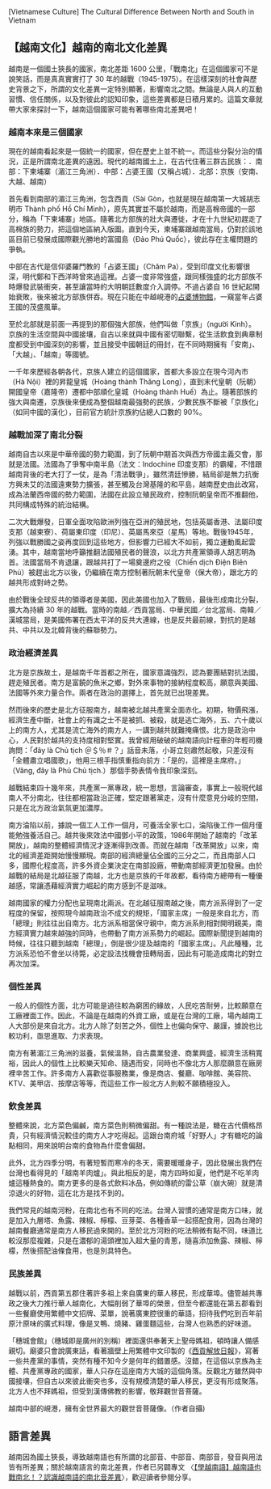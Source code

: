[Vietnamese Culture] The Cultural Difference Between North and South in Vietnam

## 【越南文化】越南的南北文化差異

越南是一個國土狹長的國家，南北差距 1600 公里，「戰南北」在這個國家可不是說笑話，而是真真實實打了 30 年的越戰（1945-1975）。在這樣深刻的社會與歷史背景之下，所謂的文化差異一定特別顯著，影響南北之間。無論是人與人的互動習慣、信任關係，以及對彼此的認知印象，這些差異都是日積月累的。這篇文章就帶大家來探討一下，越南這個國家可能有著哪些南北差異吧！

### 越南本來是三個國家

現在的越南看起來是一個統一的國家，但在歷史上並不統一。而這些分裂分治的情況，正是所謂南北差異的遠因。現代的越南國土上，在古代住著三群古民族：．南部：下柬埔寨（湄江三角洲）．中部：占婆王國（又稱占城）．北部：京族（安南、大越、越南）

首先看到南部的湄江三角洲，包含西貢（Sài Gòn，也就是現在越南第一大城胡志明市 Thành phố Hồ Chí Minh），原先其實並不屬於越南，而是高棉帝國的一部分，稱為「下柬埔寨」地區。隨著北方部族的壯大與遷徙，才在十九世紀初趕走了高棉族的勢力，把這個地區納入版圖。直到今天，柬埔寨跟越南當局，仍對於該地區目前已發展成國際觀光勝地的富國島（Đảo Phú Quốc），彼此存在主權問題的爭執。

中部在古代是信仰婆羅門教的「占婆王國」（Chăm Pa），受到印度文化影響很深，明代鄭和下西洋時曾來過這裡。占婆一度非常強盛，跟同樣強盛的北方部族不時爆發武裝衝突，甚至讓當時的大明朝廷數度介入調停。不過占婆自 16 世紀起開始衰敗，後來被北方部族併吞。現在只能在中越峴港的[占婆博物館](http://chammuseum.vn/)，一窺當年占婆王國的茂盛風華。

至於北部就是前面一再提到的那個強大部族，他們叫做「京族」（người Kinh）。京族的生活空間與中國接壤，自古以來就與中國有密切聯繫，從生活飲食到典章制度都受到中國深刻的影響，並且接受中國朝廷的冊封，在不同時期擁有「安南」、「大越」、「越南」等國號。

一千年來歷經各朝各代，京族人建立的這個國家，首都大多設立在現今河內市（Hà Nội）裡的昇龍皇城（Hoàng thành Thăng Long），直到末代皇朝（阮朝）開國皇帝（嘉隆帝）遷都中部順化皇城（Hoàng thành Huế）為止。隨著部族的強大與南遷，京族後來便成為整個越南最強勢的民族，少數民族不斷被「京族化」（如同中國的漢化），目前官方統計京族約佔總人口數的 90%。

### 越戰加深了南北分裂

越南自古以來是中華帝國的勢力範圍，到了阮朝中期首次與西方帝國主義交會，那就是法國。法國為了爭奪中南半島（法文：Indochine 印度支那）的霸權，不惜跟越南背後的老大打了一仗，是為「清法戰爭」，雖然清廷慘勝，結局卻是無力抗衡方興未艾的法國遠東勢力擴張，甚至觸及台灣基隆的和平島，越南歷史由此改寫，成為法蘭西帝國的勢力範圍，法國在此設立殖民政府，控制阮朝皇帝而不推翻他，共同構成特殊的統治結構。

二次大戰爆發，日軍全面攻陷歐洲列強在亞洲的殖民地，包括英屬香港、法屬印度支那（越柬寮）、荷屬東印度（印尼）、英屬馬來亞（星馬）等地。戰後1945年，列強以戰勝國之姿再度回到這些地方，但影響力已經大不如前，獨立運動風起雲湧。其中，越南當地呼籲推翻法國殖民者的聲浪，以北方共產黨領導人胡志明為首。法國當局不肯退讓，跟越共打了一場奠邊府之役（Chiến dịch Điện Biên Phủ）被趕出北方以後，仍繼續在南方控制著阮朝末代皇帝（保大帝），跟北方的越共形成對峙之勢。

由於戰後全球反共的領導者是美國，因此美國也加入了戰局，最後形成南北分裂，擴大為持續 30 年的越戰。當時的南越／西貢當局、中華民國／台北當局、南韓／漢城當局，是美國佈署在西太平洋的反共大連線，也是反共最前線，對抗的是越共、中共以及北韓背後的蘇聯勢力。

### 政治經濟差異

北方是京族故土，是越南千年首都之所在，國家意識強烈，認為要團結對抗法國，趕走殖民者。南方是富饒的魚米之鄉，對外來事物的接納程度較高，願意與美國、法國等外來力量合作。兩者在政治的選擇上，首先就已出現差異。

然而後來的歷史是北方征服南方，越南被北越共產黨全面赤化。初期，物價飛漲，經濟生產中斷，社會上的有識之士不是被抓、被殺，就是逃亡海外，五、六十歲以上的南方人，尤其是流亡海外的南方人，一講到越共就難掩痛恨。北方是政治中心，人民對於越共的支持度相對堅實。我曾經用破破的越南語向計程車的年輕司機詢問：「đây là Chủ tịch ＠＄％＃？」話音未落，小哥立刻肅然起敬，只差沒有「全體肅立唱國歌」，他用三根手指慎重指向前方：「是的，這裡是主席府。」（Vâng, đây là Phủ Chủ tịch.）那個手勢表情令我印象深刻。

越戰結束四十幾年來，共產黨一黨專政，統一思想，言論審查，事實上一般現代越南人不分南北，往往都相當政治正確，堅定跟著黨走，沒有什麼意見分岐的空間，只是在北方政治氣氛更加濃厚。

南方淪陷以前，據說一個工人工作一個月，可養活全家七口，淪陷後工作一個月僅能勉強養活自己。越共後來效法中國鄧小平的政策，1986年開始了越南的「改革開放」，越南的整體經濟情況才逐漸得到改善。而就在越南「改革開放」以來，南北的經濟差距開始慢慢顯現。南部的經濟總量佔全國的三分之二，而且南部人口多，國際化程度高，許多外資企業決定在南部設廠，帶動南部經濟更加發展。由於越戰的結局是北越征服了南越，北方也是京族的千年故都，看待南方總帶有一種優越感，常讓憑藉經濟實力崛起的南方感到不是滋味。

越南國家的權力分配也呈現南北兩派。在北越征服南越之後，南方派系得到了一定程度的保留，按照現今越南政治不成文的規矩，「國家主席」一般是來自北方，而「總理」則往往出自南方。北方派系相當保守親中，南方派系則相對開明親美，南方經濟實力越來越強的同時，也帶動了南方派系勢力的崛起。國際新聞提到越南的時候，往往只聽到越南「總理」，倒是很少提及越南的「國家主席」。凡此種種，北方派系恐怕不會坐以待斃，必定設法找機會扭轉局面，因此有可能造成南北的對立再次加深。

### 個性差異

一般人的個性方面，北方可能是過往較為窮困的緣故，人民吃苦耐勞，比較願意在工廠裡面工作。因此，不論是在越南的外資工廠，或是在台灣的工廠，場內越南工人大部份是來自北方。北方人除了刻苦之外，個性上也偏向保守、嚴謹，據說也比較功利，亟思進取、力求表現。

南方有著湄江三角洲的滋養，氣候溫熱，自古農業發達、商業興盛，經濟生活稍寬裕，因此人的個性上比較樂天知命、隨遇而安，同時也不像北方人那麼願意在廠房裡辛苦工作。許多南方人喜歡從事服務業，像是商店、餐廳、咖啡館、美容院、KTV、美甲店、按摩店等等，而這些工作一般北方人則較不願積極投入。

### 飲食差異

整體來說，北方菜色偏鹹，南方菜色則稍微偏甜。有一種說法是，糖在古代價格昂貴，只有經濟情況較佳的南方人才吃得起。這跟台南府城「好野人」才有糖吃的論點相同，用來說明台南的食物為什麼會偏甜。

此外，北方四季分明，有著短暫而寒冷的冬天，需要暖暖身子，因此發展出我們在台灣也看得見的「越南羊肉爐」。與此相反的是，南方四時如夏，他們是不吃羊肉爐這種熱食的。南方更多的是各式飲料冰品，例如傳統的雷公草（崩大碗）就是清涼退火的好物，這在北方是找不到的。

我們常見的越南河粉，在南北也有不同的吃法。台灣人習慣的通常是南方口味，就是加入九層塔、魚露、辣椒、檸檬、豆芽菜、各種香草一起搭配食用，因為台灣的越南餐廳通常是南方人移民過來開的。至於北方河粉的吃法稍微有點不同，味道比較沒那麼複雜，只是在濃郁的湯頭裡加入超大量的青蔥，隨喜添加魚露、辣椒、檸檬，然後搭配油條食用，也是別具特色。

### 民族差異

越戰以前，西貢第五郡住著許多祖上來自廣東的華人移民，形成華埠。儘管越共專政之後大力推行華人越南化，大幅削弱了華埠的榮景，但至今都還能在第五郡看到一些餐廳使用繁體中文招牌、菜單，說著廣東腔很重的華語，招待我們吃到百年前原汁原味的廣式料理，像是叉鴨、燒豬、雞蛋麵這些，台灣人也熟悉的好味道。

「穗城會館」（穗城即是廣州的別稱）裡面還供奉著天上聖母媽祖，頓時讓人備感親切。廟婆只會說廣東話，看著牆壁上用繁體中文印製的《[西貢解放日報](https://cn.sggp.org.vn/)》，寫著一些共產黨的事情，突然有種不知今夕是何年的錯置感。沒錯，在這個以京族為主體、共產黨專政的國家，華人只存在這座南方大城的這個角落。反觀北方雖然與中國接壤，但自古以來彼此衝突也多，沒有規模清楚的華人移民，更沒有形成聚落。北方人也不拜媽祖，但受到漢傳佛教的影響，敬拜觀世音菩薩。

越南中部的峴港，擁有全世界最大的觀世音菩薩像。（作者自攝)

## 語言差異

越南因為國土狹長，導致越南語也有所謂的北部音、中部音、南部音，發音與用法皆有所差異；關於越南語言的南北差異，作者已另闢專文 〈[【學越南語】越南語也戰南北！？認識越南語的南北音差異](https://ai.glossika.com/zh-tw/blog/differences-between-southern-and-northern-vietnamese?utm_source=zt_in_blog&utm_medium=the-differences-between-northern-and-southern-vietnam)〉，歡迎讀者參閱分享。